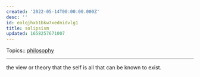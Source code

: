 ```yaml
---
created: '2022-05-14T00:00:00.000Z'
desc: ''
id: eolqjhxb1bkw7xednidvlg1
title: solipsism
updated: 1658257671007
---
```

   
Topics::  [philosophy](../topics/philosophy.md)   
   
   
---   
   
the view or theory that the self is all that can be known to exist.